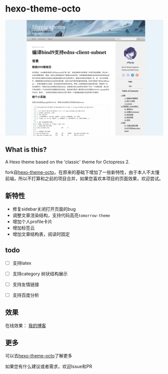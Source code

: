 # hexo-theme-octo

![Screenshot](/screen_cut.png)

## What is this?

A Hexo theme based on the 'classic' theme for Octopress 2.


fork自[hexo-theme-octo](https://github.com/jbreckmckye/hexo-theme-octo)，在原来的基础下增加了一些新特性，由于本人不太懂前端，所以不打算和之前的项目合并，如果您喜欢本项目的页面效果，欢迎尝试。


## 新特性
 - 修复sidebar关闭打开页面的bug
 - 调整文章渲染结构，支持代码高亮`tomorrow-theme`
 - 增加个人profile卡片
 - 增加标签云
 - 增加文章结构表，阅读时固定

## todo
- [ ] 支持latex
- [ ] 支持category 树状结构展示
- [ ] 支持友情链接
- [ ] 支持百度分析


## 效果
在线效果： [我的博客](http://www.zhxfei.com)


## 更多
可以去[hexo-theme-octo](https://github.com/jbreckmckye/hexo-theme-octo)了解更多

如果您有什么建议或者需求，欢迎Issue和PR
